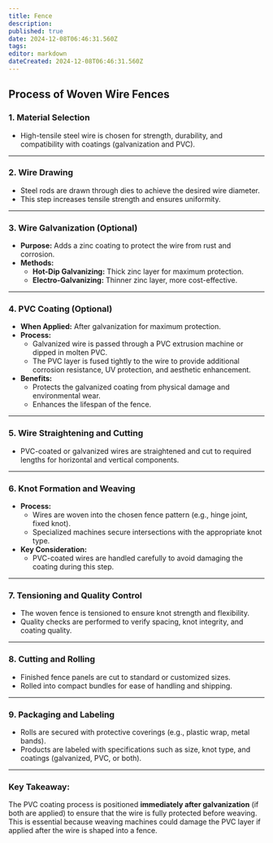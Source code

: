 ```yaml
---
title: Fence
description: 
published: true
date: 2024-12-08T06:46:31.560Z
tags: 
editor: markdown
dateCreated: 2024-12-08T06:46:31.560Z
---
```


## Process of Woven Wire Fences

### **1. Material Selection**  
- High-tensile steel wire is chosen for strength, durability, and compatibility with coatings (galvanization and PVC).  

---

### **2. Wire Drawing**  
- Steel rods are drawn through dies to achieve the desired wire diameter.  
- This step increases tensile strength and ensures uniformity.  

---

### **3. Wire Galvanization (Optional)**  
- **Purpose:** Adds a zinc coating to protect the wire from rust and corrosion.  
- **Methods:**
  - **Hot-Dip Galvanizing:** Thick zinc layer for maximum protection.  
  - **Electro-Galvanizing:** Thinner zinc layer, more cost-effective.  

---

### **4. PVC Coating (Optional)**  
- **When Applied:** After galvanization for maximum protection.  
- **Process:**  
  - Galvanized wire is passed through a PVC extrusion machine or dipped in molten PVC.  
  - The PVC layer is fused tightly to the wire to provide additional corrosion resistance, UV protection, and aesthetic enhancement.  
- **Benefits:**  
  - Protects the galvanized coating from physical damage and environmental wear.  
  - Enhances the lifespan of the fence.  

---

### **5. Wire Straightening and Cutting**  
- PVC-coated or galvanized wires are straightened and cut to required lengths for horizontal and vertical components.  

---

### **6. Knot Formation and Weaving**  
- **Process:**  
  - Wires are woven into the chosen fence pattern (e.g., hinge joint, fixed knot).  
  - Specialized machines secure intersections with the appropriate knot type.  
- **Key Consideration:**  
  - PVC-coated wires are handled carefully to avoid damaging the coating during this step.  

---

### **7. Tensioning and Quality Control**  
- The woven fence is tensioned to ensure knot strength and flexibility.  
- Quality checks are performed to verify spacing, knot integrity, and coating quality.  

---

### **8. Cutting and Rolling**  
- Finished fence panels are cut to standard or customized sizes.  
- Rolled into compact bundles for ease of handling and shipping.  

---

### **9. Packaging and Labeling**  
- Rolls are secured with protective coverings (e.g., plastic wrap, metal bands).  
- Products are labeled with specifications such as size, knot type, and coatings (galvanized, PVC, or both).  

---

### **Key Takeaway:**
The PVC coating process is positioned **immediately after galvanization** (if both are applied) to ensure that the wire is fully protected before weaving. This is essential because weaving machines could damage the PVC layer if applied after the wire is shaped into a fence. 
